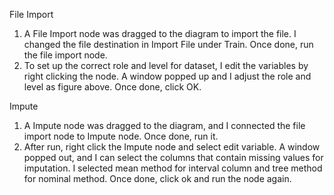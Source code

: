 File Import	 
1. A File Import node was dragged to the diagram to import the file. I changed the file destination in Import File under Train. Once done, run the file import node.
2. To set up the correct role and level for dataset, I edit the variables by right clicking the node. A window popped up and I adjust the role and level as figure above. Once done, click OK.


Impute	 
1. A Impute node was dragged to the diagram, and I connected the file import node to Impute node. Once done, run it.
2. After run, right click the Impute node and select edit variable. A window popped out, and I can select the columns that contain missing values for imputation. I selected mean method for interval column and tree method for nominal method. Once done, click ok and run the node again.
